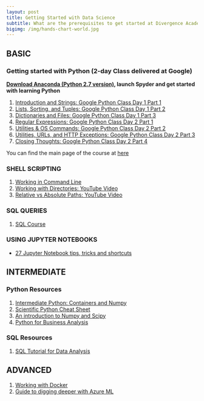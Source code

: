 ```yaml
---
layout: post
title: Getting Started with Data Science
subtitle: What are the prerequisites to get started at Divergence Academy?
bigimg: /img/hands-chart-world.jpg
---
```


## BASIC 


### Getting started with Python (2-day Class delivered at Google)

__[Download Anaconda (Python 2.7 version)](https://www.continuum.io/downloads), launch Spyder and get started with learning Python__


1. [Introduction and Strings: Google Python Class Day 1 Part 1](https://www.youtube.com/watch?v=tKTZoB2Vjuk)
2. [Lists, Sorting, and Tuples: Google Python Class Day 1 Part 2](https://www.youtube.com/watch?v=EPYupizJYQ)
3. [Dictionaries and Files: Google Python Class Day 1 Part 3](https://www.youtube.com/watch?v=haycL41dAhg)
4. [Regular Expressions: Google Python Class Day 2 Part 1](https://www.youtube.com/watch?v=kWyoYtvJpe4)
5. [Utilities & OS Commands: Google Python Class Day 2 Part 2](https://www.youtube.com/watch?v=uKZ8GBKmeDM)
6. [Utilities, URLs, and HTTP Exceptions: Google Python Class Day 2 Part 3](https://www.youtube.com/watch?v=Nn2KQmVF5Og)
7. [Closing Thoughts: Google Python Class Day 2 Part 4](https://www.youtube.com/watch?v=IcteAbMC1Ok)

You can find the main page of the course at [here](https://developers.google.com/edu/python/)


### SHELL SCRIPTING

1. [Working in Command Line](https://github.com/Divergence-Academy/datascience-resources/blob/master/Shell%20Cheatsheet%20-%20Part%201%20-%20Working%20in%20Command%20Line.md)
2. [Working with Directories: YouTube Video](https://www.youtube.com/watch?v=L4riTxyQTns)
3. [Relative vs Absolute Paths: YouTube Video](https://www.youtube.com/watch?v=M3JirqAPg9g)

### SQL QUERIES

1. [SQL Course](http://sqlcourse.com)



### USING JUPYTER NOTEBOOKS

- [27 Jupyter Notebook tips, tricks and shortcuts](http://arogozhnikov.github.io/2016/09/10/jupyter-features.html)


## INTERMEDIATE


### Python Resources

1. [Intermediate Python: Containers and Numpy](https://github.com/Divergence-Academy/datascience-resources/blob/master/notebooks/intermediate-python-tutorial.ipynb)
2. [Scientific Python Cheat Sheet](https://github.com/Divergence-Academy/scientific_python_cheat_sheet/blob/master/sheet.md)
2. [An introduction to Numpy and Scipy](https://github.com/Divergence-Academy/datascience-resources/blob/master/numpy.pdf)
3. [Python for Business Analysis](https://community.modeanalytics.com/python/)

### SQL Resources

1. [SQL Tutorial for Data Analysis](https://community.modeanalytics.com/sql/tutorial/introduction-to-sql/)

## ADVANCED

1. [Working with Docker](https://github.com/Divergence-Academy/datascience-resources/blob/master/Shell%20Cheatsheet%20-%20Part%202%20-%20Working%20with%20Docker.md)
2. [Guide to digging deeper with Azure ML ](http://azuremlsimpleds.azurewebsites.net/simpleds/)


